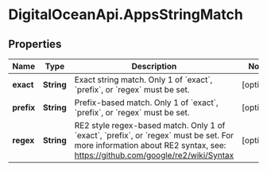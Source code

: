 # DigitalOceanApi.AppsStringMatch

## Properties
Name | Type | Description | Notes
------------ | ------------- | ------------- | -------------
**exact** | **String** | Exact string match. Only 1 of &#x60;exact&#x60;, &#x60;prefix&#x60;, or &#x60;regex&#x60; must be set. | [optional] 
**prefix** | **String** | Prefix-based match. Only 1 of &#x60;exact&#x60;, &#x60;prefix&#x60;, or &#x60;regex&#x60; must be set. | [optional] 
**regex** | **String** | RE2 style regex-based match. Only 1 of &#x60;exact&#x60;, &#x60;prefix&#x60;, or &#x60;regex&#x60; must be set. For more information about RE2 syntax, see: https://github.com/google/re2/wiki/Syntax | [optional] 
